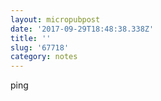 ```yaml
---
layout: micropubpost
date: '2017-09-29T18:48:38.338Z'
title: ''
slug: '67718'
category: notes
---
```

ping
